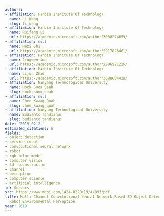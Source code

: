 ```yaml
---
authors:
- affiliation: Harbin Institute Of Technology
  name: Li Wang
  slug: li_wang
- affiliation: Harbin Institute Of Technology
  name: Ruifeng Li
  url: https://academic.microsoft.com/author/3088274659/
- affiliation: null
  name: Hezi Shi
  url: https://academic.microsoft.com/author/2917826461/
- affiliation: Harbin Institute Of Technology
  name: Jingwen Sun
  url: https://academic.microsoft.com/author/2906921226/
- affiliation: Harbin Institute Of Technology
  name: Lijun Zhao
  url: https://academic.microsoft.com/author/3088684438/
- affiliation: Nanyang Technological University
  name: Hock Soon Seah
  slug: hock_soon_seah
- affiliation: null
  name: Chee Kwang Quah
  slug: chee_kwang_quah
- affiliation: Nanyang Technological University
  name: Budianto Tandianus
  slug: budianto_tandianus
date: '2019-02-21'
estimated_citations: 6
fields:
- object detection
- service robot
- convolutional neural network
- robot
- rgb color model
- computer vision
- 3d reconstruction
- channel
- perception
- computer science
- artificial intelligence
in: Sensors
src: https://www.mdpi.com/1424-8220/19/4/893/pdf
title: Multi-Channel Convolutional Neural Network Based 3D Object Detection for Indoor
  Robot Environmental Perception
year: 2019
---
```

